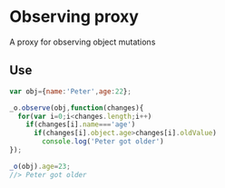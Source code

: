 # Observing proxy
A proxy for observing object mutations

## Use
```javascript
var obj={name:'Peter',age:22};

_o.observe(obj,function(changes){
  for(var i=0;i<changes.length;i++)
    if(changes[i].name==='age')
      if(changes[i].object.age>changes[i].oldValue)
        console.log('Peter got older')
});

_o(obj).age=23;
//> Peter got older
```
